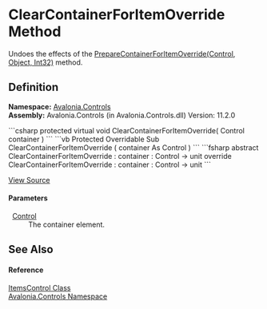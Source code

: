 # ClearContainerForItemOverride Method


Undoes the effects of the <a href="M_Avalonia_Controls_ItemsControl_PrepareContainerForItemOverride">PrepareContainerForItemOverride(Control, Object, Int32)</a> method.



## Definition
**Namespace:** <a href="N_Avalonia_Controls">Avalonia.Controls</a>  
**Assembly:** Avalonia.Controls (in Avalonia.Controls.dll) Version: 11.2.0

<Tabs groupId="api-code-preview">
<TabItem value="csharp" label="C#">
```csharp
protected virtual void ClearContainerForItemOverride(
	Control container
)
```
</TabItem>
<TabItem value="vb" label="VB">
```vb
Protected Overridable Sub ClearContainerForItemOverride ( 
	container As Control
)
```
</TabItem>
<TabItem value="fsharp" label="F#">
```fsharp
abstract ClearContainerForItemOverride : 
        container : Control -> unit 
override ClearContainerForItemOverride : 
        container : Control -> unit 
```
</TabItem>
</Tabs>



<a href="https://github.com/AvaloniaUI/Avalonia/tree/master/src/Avalonia.Controls/ItemsControl.cs#L450" title="View the source code">View Source</a>



#### Parameters
<dl><dt>  <a href="T_Avalonia_Controls_Control">Control</a></dt><dd>The container element.</dd></dl>

## See Also


#### Reference
<a href="T_Avalonia_Controls_ItemsControl">ItemsControl Class</a>  
<a href="N_Avalonia_Controls">Avalonia.Controls Namespace</a>  
